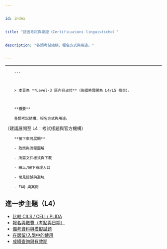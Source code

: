 ---
id: index
title: "語言考試與認證（Certificazioni linguistiche）"
description: "各類考試結構、報名方式與用途。"
---

---
        ---

        > 本頁為 **Level‑3 區內容占位**（後續將展開為 L4/L5 條目）。

        **概要**
        各類考試結構、報名方式與用途。
（建議展開至 L4：考試樣題與官方機構）

        **接下來可展開**
        - 政策與流程圖解
        - 所需文件樣式與下載
        - 線上/線下辦理入口
        - 常見錯誤與避坑
        - FAQ 與案例

## 進一步主題（L4）

- [比較 CILS / CELI / PLIDA](./compare-cils-celi-plida/)
- [報名與繳費（考點與日期）](./register-exam/)
- [備考資料與模擬試題](./prepare-exam/)
- [在居留/入學中的使用](./use-certification/)
- [成績查詢與有效期](./results-and-validity/)
